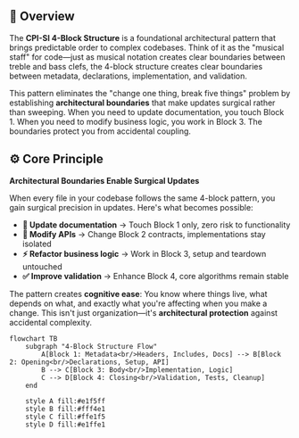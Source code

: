 
## 🎯 Overview

The **CPI-SI 4-Block Structure** is a foundational architectural pattern that brings predictable order to complex codebases. Think of it as the "musical staff" for code—just as musical notation creates clear boundaries between treble and bass clefs, the 4-block structure creates clear boundaries between metadata, declarations, implementation, and validation.

This pattern eliminates the "change one thing, break five things" problem by establishing **architectural boundaries** that make updates surgical rather than sweeping. When you need to update documentation, you touch Block 1. When you need to modify business logic, you work in Block 3. The boundaries protect you from accidental coupling.

## ⚙️ Core Principle

**Architectural Boundaries Enable Surgical Updates**

When every file in your codebase follows the same 4-block pattern, you gain surgical precision in updates. Here's what becomes possible:

- **📝 Update documentation** → Touch Block 1 only, zero risk to functionality
- **🔌 Modify APIs** → Change Block 2 contracts, implementations stay isolated
- **⚡ Refactor business logic** → Work in Block 3, setup and teardown untouched
- **✅ Improve validation** → Enhance Block 4, core algorithms remain stable

The pattern creates **cognitive ease**: You know where things live, what depends on what, and exactly what you're affecting when you make a change. This isn't just organization—it's **architectural protection** against accidental complexity.

```mermaid
flowchart TB
    subgraph "4-Block Structure Flow"
        A[Block 1: Metadata<br/>Headers, Includes, Docs] --> B[Block 2: Opening<br/>Declarations, Setup, API]
        B --> C[Block 3: Body<br/>Implementation, Logic]
        C --> D[Block 4: Closing<br/>Validation, Tests, Cleanup]
    end
    
    style A fill:#e1f5ff
    style B fill:#fff4e1
    style C fill:#ffe1f5
    style D fill:#e1ffe1
```

